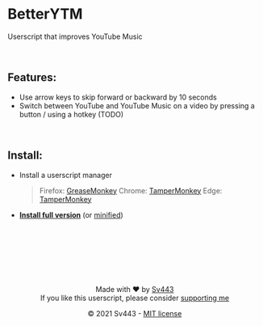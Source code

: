 # BetterYTM
Userscript that improves YouTube Music

<br>

## Features:
- Use arrow keys to skip forward or backward by 10 seconds
- Switch between YouTube and YouTube Music on a video by pressing a button / using a hotkey (TODO)

<br>

## Install:
- Install a userscript manager
    > Firefox: [GreaseMonkey](https://addons.mozilla.org/en-US/firefox/addon/greasemonkey/)
    > Chrome: [TamperMonkey](https://chrome.google.com/webstore/detail/tampermonkey/dhdgffkkebhmkfjojejmpbldmpobfkfo?hl=en)
    > Edge: [TamperMonkey](https://microsoftedge.microsoft.com/addons/detail/tampermonkey/iikmkjmpaadaobahmlepeloendndfphd)
- **[Install full version](https://github.com/Sv443/BetterYTM/raw/main/BetterYTM.user.js)** (or [minified](https://github.com/Sv443/BetterYTM/raw/main/BetterYTM.min.user.js))

<br><br><br><br><br><br>

<div align="center" style="text-align: center;">

Made with ❤️ by [Sv443](https://github.com/Sv443)  
If you like this userscript, please consider [supporting me](https://github.com/sponsors/Sv443)  
  
© 2021 Sv443 - [MIT license](./LICENSE.txt)

</div>
